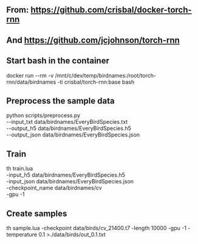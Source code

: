 ## 
## From: https://github.com/crisbal/docker-torch-rnn
## And https://github.com/jcjohnson/torch-rnn
## 

## Start bash in the container

docker run --rm -v /mnt/c/dev/temp/birdnames:/root/torch-rnn/data/birdnames -ti crisbal/torch-rnn:base bash

## Preprocess the sample data

python scripts/preprocess.py \
--input_txt data/birdnames/EveryBirdSpecies.txt \
--output_h5 data/birdnames/EveryBirdSpecies.h5 \
--output_json data/birdnames/EveryBirdSpecies.json

## Train

th train.lua \
-input_h5 data/birdnames/EveryBirdSpecies.h5 \
-input_json data/birdnames/EveryBirdSpecies.json \
-checkpoint_name data/birdnames/cv \
-gpu -1

## Create samples

th sample.lua -checkpoint data/birds/cv_21400.t7 -length 10000 -gpu -1 -temperature 0.1 >./data/birds/out_0.1.txt
